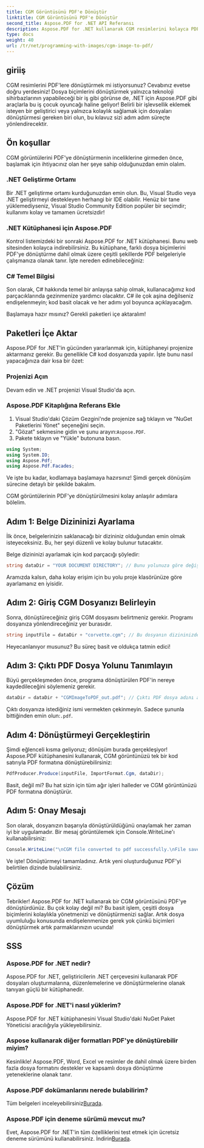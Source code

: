 ```yaml
---
title: CGM Görüntüsünü PDF'e Dönüştür
linktitle: CGM Görüntüsünü PDF'e Dönüştür
second_title: Aspose.PDF for .NET API Referansı
description: Aspose.PDF for .NET kullanarak CGM resimlerini kolayca PDF'ye dönüştürün. Bu basit adım adım kılavuzu izleyin ve dosya dönüştürme sürecinizi hızlandırın.
type: docs
weight: 40
url: /tr/net/programming-with-images/cgm-image-to-pdf/
---
```

## giriiş

CGM resimlerini PDF'lere dönüştürmek mi istiyorsunuz? Cevabınız evetse doğru yerdesiniz! Dosya biçimlerini dönüştürmek yalnızca teknoloji sihirbazlarının yapabileceği bir iş gibi görünse de, .NET için Aspose.PDF gibi araçlarla bu iş çocuk oyuncağı haline geliyor! Belirli bir işlevsellik eklemek isteyen bir geliştirici veya yalnızca kolaylık sağlamak için dosyaları dönüştürmesi gereken biri olun, bu kılavuz sizi adım adım süreçte yönlendirecektir.

## Ön koşullar

CGM görüntülerini PDF'ye dönüştürmenin inceliklerine girmeden önce, başlamak için ihtiyacınız olan her şeye sahip olduğunuzdan emin olalım.

### .NET Geliştirme Ortamı

Bir .NET geliştirme ortamı kurduğunuzdan emin olun. Bu, Visual Studio veya .NET geliştirmeyi destekleyen herhangi bir IDE olabilir. Henüz bir tane yüklemediyseniz, Visual Studio Community Edition popüler bir seçimdir; kullanımı kolay ve tamamen ücretsizdir!

### .NET Kütüphanesi için Aspose.PDF

Kontrol listemizdeki bir sonraki Aspose.PDF for .NET kütüphanesi. Bunu web sitesinden kolayca indirebilirsiniz. Bu kütüphane, farklı dosya biçimlerini PDF'ye dönüştürme dahil olmak üzere çeşitli şekillerde PDF belgeleriyle çalışmanıza olanak tanır. İşte nereden edinebileceğiniz:

### C# Temel Bilgisi

Son olarak, C# hakkında temel bir anlayışa sahip olmak, kullanacağımız kod parçacıklarında gezinmenize yardımcı olacaktır. C# ile çok aşina değilseniz endişelenmeyin; kod basit olacak ve her adımı yol boyunca açıklayacağım.

Başlamaya hazır mısınız? Gerekli paketleri içe aktaralım!

## Paketleri İçe Aktar

Aspose.PDF for .NET'in gücünden yararlanmak için, kütüphaneyi projenize aktarmanız gerekir. Bu genellikle C# kod dosyanızda yapılır. İşte bunu nasıl yapacağınıza dair kısa bir özet:

### Projenizi Açın

Devam edin ve .NET projenizi Visual Studio'da açın. 

### Aspose.PDF Kitaplığına Referans Ekle

1. Visual Studio'daki Çözüm Gezgini'nde projenize sağ tıklayın ve "NuGet Paketlerini Yönet" seçeneğini seçin.
2.  "Gözat" sekmesine gidin ve şunu arayın:`Aspose.PDF`.
3. Pakete tıklayın ve "Yükle" butonuna basın.

```csharp
using System;
using System.IO;
using Aspose.Pdf;
using Aspose.Pdf.Facades;
```

Ve işte bu kadar, kodlamaya başlamaya hazırsınız! Şimdi gerçek dönüşüm sürecine detaylı bir şekilde bakalım.

CGM görüntülerinin PDF'ye dönüştürülmesini kolay anlaşılır adımlara bölelim.

## Adım 1: Belge Dizininizi Ayarlama

İlk önce, belgelerinizin saklanacağı bir dizininiz olduğundan emin olmak isteyeceksiniz. Bu, her şeyi düzenli ve kolay bulunur tutacaktır. 

Belge dizininizi ayarlamak için kod parçacığı şöyledir:

```csharp
string dataDir = "YOUR DOCUMENT DIRECTORY"; // Bunu yolunuza göre değiştirin
```

Aramızda kalsın, daha kolay erişim için bu yolu proje klasörünüze göre ayarlamanız en iyisidir.

## Adım 2: Giriş CGM Dosyanızı Belirleyin

Sonra, dönüştüreceğiniz giriş CGM dosyasını belirtmeniz gerekir. Programı dosyanıza yönlendireceğiniz yer burasıdır.

```csharp
string inputFile = dataDir + "corvette.cgm"; // Bu dosyanın dizininizde mevcut olduğundan emin olun
```

Heyecanlanıyor musunuz? Bu süreç basit ve oldukça tatmin edici!

## Adım 3: Çıktı PDF Dosya Yolunu Tanımlayın

Büyü gerçekleşmeden önce, programa dönüştürülen PDF'in nereye kaydedileceğini söylemeniz gerekir.

```csharp
dataDir = dataDir + "CGMImageToPDF_out.pdf"; // Çıktı PDF dosya adını ayarlayın
```

 Çıktı dosyanıza istediğiniz ismi vermekten çekinmeyin. Sadece şununla bittiğinden emin olun:`.pdf`.

## Adım 4: Dönüştürmeyi Gerçekleştirin

Şimdi eğlenceli kısma geliyoruz; dönüşüm burada gerçekleşiyor! Aspose.PDF kütüphanesini kullanarak, CGM görüntünüzü tek bir kod satırıyla PDF formatına dönüştürebilirsiniz:

```csharp
PdfProducer.Produce(inputFile, ImportFormat.Cgm, dataDir);
```

Basit, değil mi? Bu hat sizin için tüm ağır işleri halleder ve CGM görüntünüzü PDF formatına dönüştürür.

## Adım 5: Onay Mesajı

Son olarak, dosyanızın başarıyla dönüştürüldüğünü onaylamak her zaman iyi bir uygulamadır. Bir mesaj görüntülemek için Console.WriteLine'ı kullanabilirsiniz:

```csharp
Console.WriteLine("\nCGM file converted to pdf successfully.\nFile saved at " + dataDir);
```

Ve işte! Dönüştürmeyi tamamladınız. Artık yeni oluşturduğunuz PDF'yi belirtilen dizinde bulabilirsiniz.

## Çözüm

Tebrikler! Aspose.PDF for .NET kullanarak bir CGM görüntüsünü PDF'ye dönüştürdünüz. Bu çok kolay değil mi? Bu basit işlem, çeşitli dosya biçimlerini kolaylıkla yönetmenizi ve dönüştürmenizi sağlar. Artık dosya uyumluluğu konusunda endişelenmenize gerek yok çünkü biçimleri dönüştürmek artık parmaklarınızın ucunda!

## SSS

### Aspose.PDF for .NET nedir?  
Aspose.PDF for .NET, geliştiricilerin .NET çerçevesini kullanarak PDF dosyaları oluşturmalarına, düzenlemelerine ve dönüştürmelerine olanak tanıyan güçlü bir kütüphanedir.

### Aspose.PDF for .NET'i nasıl yüklerim?  
Aspose.PDF for .NET kütüphanesini Visual Studio'daki NuGet Paket Yöneticisi aracılığıyla yükleyebilirsiniz.

### Aspose kullanarak diğer formatları PDF'ye dönüştürebilir miyim?  
Kesinlikle! Aspose.PDF, Word, Excel ve resimler de dahil olmak üzere birden fazla dosya formatını destekler ve kapsamlı dosya dönüştürme yeteneklerine olanak tanır.

### Aspose.PDF dokümanlarını nerede bulabilirim?  
 Tüm belgeleri inceleyebilirsiniz[Burada](https://reference.aspose.com/pdf/net/).

### Aspose.PDF için deneme sürümü mevcut mu?  
 Evet, Aspose.PDF for .NET'in tüm özelliklerini test etmek için ücretsiz deneme sürümünü kullanabilirsiniz. İndirin[Burada](https://releases.aspose.com/).